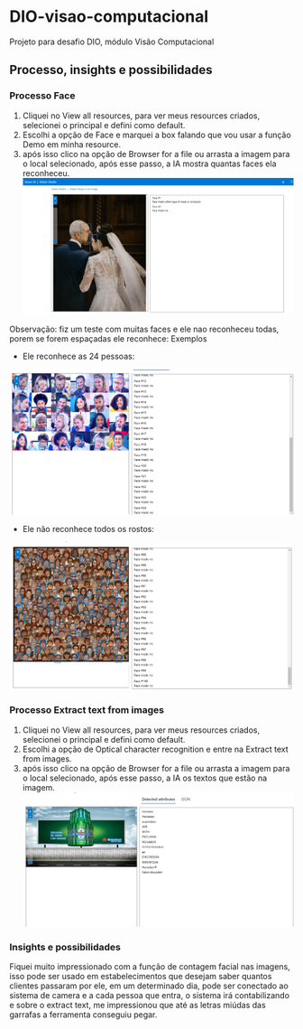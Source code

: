 # DIO-visao-computacional

Projeto para desafio DIO, módulo Visão Computacional

## Processo, insights e possibilidades

### Processo Face

1. Cliquei no View all resources, para ver meus resources criados, selecionei o principal e defini como default.
2. Escolhi a opção de Face e marquei a box falando que vou usar a função Demo em minha resource.
3. após isso clico na opção de Browser for a file ou arrasta a imagem para o local selecionado, após esse passo, a IA mostra quantas faces ela reconheceu.
   ![alt text](image.png)

Observação: fiz um teste com muitas faces e ele nao reconheceu todas, porem se forem espaçadas ele reconhece: Exemplos

- Ele reconhece as 24 pessoas:

![alt text](image-1.png)

- Ele não reconhece todos os rostos:

![alt text](image-2.png)

### Processo Extract text from images

1. Cliquei no View all resources, para ver meus resources criados, selecionei o principal e defini como default.
2. Escolhi a opção de Optical character recognition e entre na Extract text from images.
3. após isso clico na opção de Browser for a file ou arrasta a imagem para o local selecionado, após esse passo, a IA os textos que estão na imagem.
   ![alt text](image-3.png)

### Insights e possibilidades

Fiquei muito impressionado com a função de contagem facial nas imagens, isso pode ser usado em estabelecimentos que desejam saber quantos clientes passaram por ele, em um determinado dia, pode ser conectado ao sistema de camera e a cada pessoa que entra, o sistema irá contabilizando e sobre o extract text, me impressionou que até as letras miúdas das garrafas a ferramenta conseguiu pegar.
